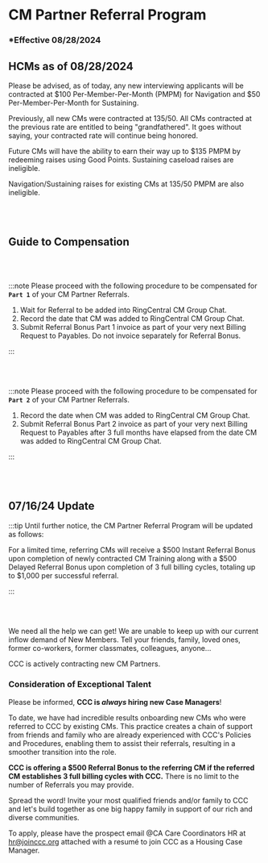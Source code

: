 # CM Partner Referral Program

### \*Effective 08/28/2024

## HCMs as of 08/28/2024

Please be advised, as of today, any new interviewing applicants will be contracted at $100 Per-Member-Per-Month (PMPM)
for Navigation and $50 Per-Member-Per-Month for Sustaining.

Previously, all new CMs were contracted at $135/$50. All CMs contracted at the previous rate are entitled to being
"grandfathered". It goes without saying, your contracted rate will continue being honored.

Future CMs will have the ability to earn their way up to $135 PMPM by redeeming raises using Good Points. Sustaining
caseload raises are ineligible.

Navigation/Sustaining raises for existing CMs at $135/$50 PMPM are also ineligible.

<br></br>

## Guide to Compensation

<br></br>

:::note Please proceed with the following procedure to be compensated for **`Part 1`** of your CM Partner Referrals.

1. Wait for Referral to be added into RingCentral CM Group Chat.
2. Record the date that CM was added to RingCentral CM Group Chat.
3. Submit Referral Bonus Part 1 invoice as part of your very next Billing Request to Payables. Do not invoice separately
   for Referral Bonus.

:::

<br></br>

:::note Please proceed with the following procedure to be compensated for **`Part 2`** of your CM Partner Referrals.

1. Record the date when CM was added to RingCentral CM Group Chat.
2. Submit Referral Bonus Part 2 invoice as part of your very next Billing Request to Payables after 3 full months have
   elapsed from the date CM was added to RingCentral CM Group Chat.

:::

<br></br>

## 07/16/24 Update

:::tip Until further notice, the CM Partner Referral Program will be updated as follows:

For a limited time, referring CMs will receive a $500 Instant Referral Bonus upon completion of newly contracted CM
Training along with a $500 Delayed Referral Bonus upon completion of 3 full billing cycles, totaling up to $1,000 per
successful referral.

:::

<br></br>

We need all the help we can get! We are unable to keep up with our current inflow demand of New Members. Tell your
friends, family, loved ones, former co-workers, former classmates, colleagues, anyone...

CCC is actively contracting new CM Partners.

### Consideration of Exceptional Talent

Please be informed, **CCC is _always_ hiring new Case Managers**!

To date, we have had incredible results onboarding new CMs who were referred to CCC by existing CMs. This practice
creates a chain of support from friends and family who are already experienced with CCC's Policies and Procedures,
enabling them to assist their referrals, resulting in a smoother transition into the role.

**CCC is offering a $500 Referral Bonus to the referring CM if the referred CM establishes 3 full billing cycles with
CCC.** There is no limit to the number of Referrals you may provide.

Spread the word! Invite your most qualified friends and/or family to CCC and let's build together as one big happy family in
support of our rich and diverse communities.

To apply, please have the prospect email @CA Care Coordinators HR at hr@joinccc.org attached with a resumé to join CCC
as a Housing Case Manager.
